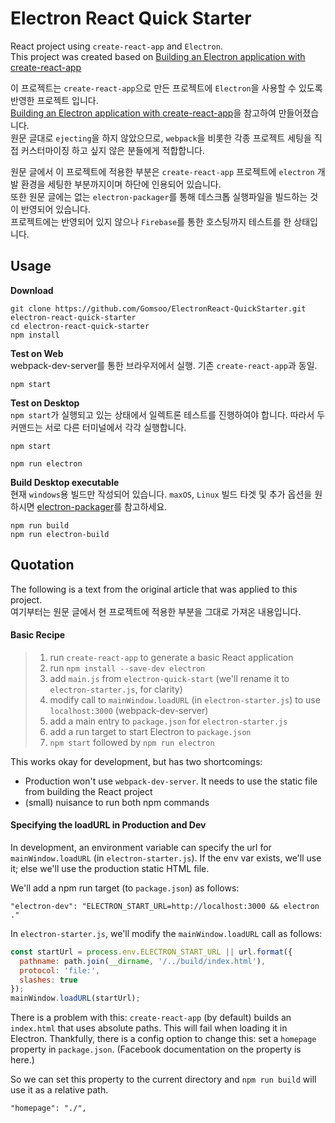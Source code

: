 # Electron React Quick Starter

React project using `create-react-app` and `Electron`.<br>
This project was created based on [Building an Electron application with create-react-app](https://medium.freecodecamp.org/building-an-electron-application-with-create-react-app-97945861647c)

이 프로젝트는 `create-react-app`으로 만든 프로젝트에 `Electron`을 사용할 수 있도록 반영한 프로젝트 입니다.<br>
[Building an Electron application with create-react-app](https://medium.freecodecamp.org/building-an-electron-application-with-create-react-app-97945861647c)을 참고하여 만들어졌습니다.<br>
원문 글대로 `ejecting`을 하지 않았으므로, `webpack`을 비롯한 각종 프로젝트 세팅을 직접 커스터마이징 하고 싶지 않은 분들에게 적합합니다.

원문 글에서 이 프로젝트에 적용한 부분은 `create-react-app` 프로젝트에 `electron` 개발 환경을 세팅한 부분까지이며 하단에 인용되어 있습니다.<br>
또한 원문 글에는 없는 `electron-packager`를 통해 데스크톱 실행파일을 빌드하는 것이 반영되어 있습니다.<br>
프로젝트에는 반영되어 있지 않으나 `Firebase`를 통한 호스팅까지 테스트를 한 상태입니다.

## Usage

**Download**

```
git clone https://github.com/Gomsoo/ElectronReact-QuickStarter.git electron-react-quick-starter
cd electron-react-quick-starter
npm install
```


**Test on Web**<br>
webpack-dev-server를 통한 브라우저에서 실행. 기존 `create-react-app`과 동일.

```
npm start
```

**Test on Desktop**<br>
`npm start`가 실행되고 있는 상태에서 일렉트론 테스트를 진행하여야 합니다. 따라서 두 커맨드는 서로 다른 터미널에서 각각 실행합니다.

```
npm start
```

```
npm run electron
```

**Build Desktop executable**<br>
현재 `windows`용 빌드만 작성되어 있습니다. `maxOS`, `Linux` 빌드 타겟 및 추가 옵션을 원하시면 [electron-packager](https://github.com/electron-userland/electron-packager)를 참고하세요.

```
npm run build
npm run electron-build
```



## Quotation

The following is a text from the original article that was applied to this project.<br>
여기부터는 원문 글에서 현 프로젝트에 적용한 부분을 그대로 가져온 내용입니다.

#### Basic Recipe
> 1. run `create-react-app` to generate a basic React application
> 2. run `npm install --save-dev electron`
> 3. add `main.js` from `electron-quick-start` (we'll rename it to `electron-starter.js`, for clarity)
> 4. modify call to `mainWindow.loadURL` (in `electron-starter.js`) to use `localhost:3000` (webpack-dev-server)
> 5. add a main entry to `package.json` for `electron-starter.js`
> 6. add a run target to start Electron to `package.json`
> 7. `npm start` followed by `npm run electron`

This works okay for development, but has two shortcomings:
  * Production won't use `webpack-dev-server`. It needs to use the static file from building the React project
  * (small) nuisance to run both npm commands

#### Specifying the loadURL in Production and Dev
In development, an environment variable can specify the url for `mainWindow.loadURL` (in `electron-starter.js`). If the env var exists, we'll use it; else we'll use the production static HTML file.

We'll add a npm run target (to `package.json`) as follows:

```
"electron-dev": "ELECTRON_START_URL=http://localhost:3000 && electron ."
```

In `electron-starter.js`, we'll modify the `mainWindow.loadURL` call as follows:

```javaScript
const startUrl = process.env.ELECTRON_START_URL || url.format({
  pathname: path.join(__dirname, '/../build/index.html'),
  protocol: 'file:',
  slashes: true
});
mainWindow.loadURL(startUrl);
```

There is a problem with this: `create-react-app` (by default) builds an `index.html` that uses absolute paths. This will fail when loading it in Electron. Thankfully, there is a config option to change this: set a `homepage` property in `package.json`. (Facebook documentation on the property is here.)

So we can set this property to the current directory and `npm run build` will use it as a relative path.

```
"homepage": "./",
```
